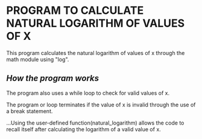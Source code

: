 # PROGRAM TO CALCULATE NATURAL LOGARITHM OF VALUES OF X

This program calculates the natural logarithm of values of x through the math module using "log".

## _How the program works_

The program also uses a while loop to check for valid values of x. 

The program or loop terminates if the value of x is invalid through the use of a break statement.

...Using the user-defined function(natural_logarithm) allows the code to recall itself after calculating the logarithm of a valid value of x.